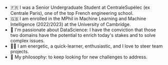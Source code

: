 - 🇫🇷 I was a Senior Undergraduate Student at CentraleSupélec (ex Centrale Paris), one of the top French engineering school.
- 🇬🇧 I am enrolled in the MPhil in Machine Learning and Machine Intelligence (2022/2023) at the University of Cambridge.
- 🤔 I'm passionate about DataScience: I have the conviction that those two domains have the potential to enrich today's stakes and to solve complex issues.
- 💪🏼 I am energetic, a quick-learner, enthusiastic, and I love to steer team projects.
- 💭 My philosophy: to keep looking for new challenges to address. 
